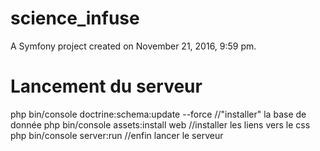 science_infuse
==============
A Symfony project created on November 21, 2016, 9:59 pm.

Lancement du serveur
====================
php bin/console doctrine:schema:update --force //"installer" la base de donnée
php bin/console assets:install web //installer les liens vers le css
php bin/console server:run //enfin lancer le serveur
